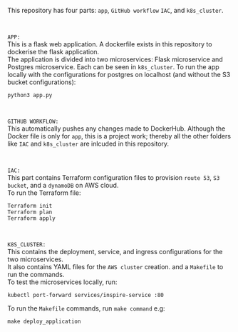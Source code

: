 This repository has four parts: `app`, `GitHub workflow` `IAC`, and `k8s_cluster`.

<br>

`APP:`<br>
This is a flask web application. A dockerfile exists in this repository to dockerise the flask application.<br>
The application is divided into two microservices: Flask microservice and Postgres microservice. Each can be seen in `k8s_cluster`.
To run the app locally with the configurations for postgres on localhost (and without the S3 bucket configurations):
```
python3 app.py
```
<br>


`GITHUB WORKFLOW:`<br>
This automatically pushes any changes made to DockerHub. Although the Docker file is only for `app`, this is a project work; thereby all the other folders like `IAC` and `k8s_cluster` are inlcuded in this repository.

<br>


`IAC:`<br>
This part contains Terraform configuration files to provision `route 53`, `S3 bucket`, and a `dynamoDB` on AWS cloud.<br>
To run the Terraform file:
```
Terraform init
Terraform plan
Terraform apply
```

<br>

`K8S_CLUSTER:`<br>
This contains the deployment, service, and ingress configurations for the two microservices.<br>
It also contains YAML files for the `AWS cluster` creation. and a `Makefile` to run the commands.<br>
To test the microservices locally, run:
```
kubectl port-forward services/inspire-service :80
```
To run the `Makefile` commands, run `make command` e.g:
```
make deploy_application
```
